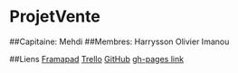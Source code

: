 # ProjetVente

##Capitaine:
Mehdi
##Membres:
Harrysson
Olivier
Imanou

##Liens
[Framapad](https://bimestriel.framapad.org/p/ProjetVentepromo4)
[Trello](https://www.google.fr)
[GitHub](https://github.com/MehdiAlouafi/ProjetVente)
[gh-pages link](http://mehdialouafi.github.io/SoGeek/)
